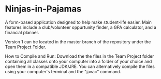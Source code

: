 # Ninjas-in-Pajamas

A form-based application designed to help make student-life easier. Main features include a club/volunteer oppurtunity finder, a GPA calculator, and a financial planner.

Version 1 can be located in the master branch of the repository under the Team Project Folder.

How to Compile and Run:
Download the the files in the Team Project folder containing all classes onto your computer into a folder of your choice and open them in a compatible JDK/JRE. You can alternatively compile the files using your computer's terminal and the "javac" command.

